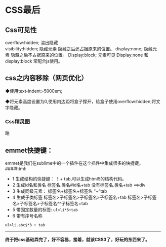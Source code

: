 # CSS最后

## Css可见性
overflow:hidden;   溢出隐藏    
visibility:hidden;   隐藏元素    隐藏之后还占据原来的位置。
display:none;      隐藏元素    隐藏之后不占据原来的位置。
Display:block;     元素可见
Display:none  和display:block  常配合js使用。
## css之内容移除（网页优化）
◆使用text-indent:-5000em;
 
◆将元素高度设置为0,使用内边距将盒子撑开，给盒子使用overflow:hidden;将文字隐藏。
 
 ### Css精灵图
 略
 
## emmet快捷键：
emmet是我们在sublime中的一个插件在这个插件中集成很多的快捷键。
 ####html:
* 1	生成结构的快捷键：
！+ tab,可以生成html5的结构代码。
* 2	生成id名和类名
标签名.类名#id名+tab
没有标签名.类名+tab ==>div
* 3	生成同级元素：
标签名+标签名+标签名 “+”tab
* 4	生成子类标签
标签名>子标签名>子标签名>子标签名+tab
标签名>子标签名>子标签名>子标签名^^子标签名+tab
* 5	带固定数量的标签:
			`ul>li*5+tab`
* 6	带有序号名称	


```
ul>li.abc$*3 + tab
```

--------
**终于把css基础弄完了，好不容易，接着，就该CSS3了，好玩的东西来了。**





